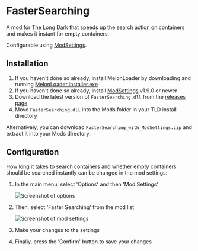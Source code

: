 # FasterSearching

A mod for The Long Dark that speeds up the search action on containers and makes it instant for empty containers.

Configurable using [ModSettings](https://github.com/zeobviouslyfakeacc/ModSettings).

## Installation

1. If you haven't done so already, install MelonLoader by downloading and running [MelonLoader.Installer.exe](https://github.com/HerpDerpinstine/MelonLoader/releases/latest/download/MelonLoader.Installer.exe)
2. If you haven't done so already, install [ModSettings](https://github.com/zeobviouslyfakeacc/ModSettings) v1.9.0 or newer
3. Download the latest version of `FasterSearching.dll` from the [releases page](https://github.com/zeobviouslyfakeacc/FasterSearching/releases)
4. Move `FasterSearching.dll` into the Mods folder in your TLD install directory

Alternatively, you can download `FasterSearching_with_ModSettings.zip` and extract it into your Mods directory.

## Configuration

How long it takes to search containers and whether empty containers should be searched instantly can be changed in the mod settings:

1. In the main menu, select 'Options' and then 'Mod Settings'

   ![Screenshot of options](images/settings-1.png)
2. Then, select 'Faster Searching' from the mod list

   ![Screenshot of mod settings](images/settings-2.png)
3. Make your changes to the settings
4. Finally, press the 'Confirm' button to save your changes
